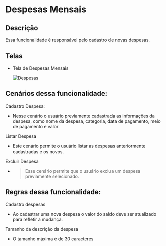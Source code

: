 # Despesas Mensais

## Descrição

Essa funcionalidade é responsável pelo cadastro de novas despesas.



## Telas

- Tela de Despesas Mensais

  ![Despesas](C:\Users\Wescley\Documents\Projetos\estagio2Uni7\2019\01\projetos\myChashFlow\Funcionalidades\DespesasMensais\Despesas.png)

## Cenários dessa funcionalidade:

Cadastro Despesa:

- Nesse cenário o usuário previamente cadastrada as informações da despesa, como nome da despesa, categoria, data de pagamento, meio de pagamento e valor

Listar Despesa

- Este cenário permite o usuário listar as despesas anteriormente cadastradas e os novos.

Excluir Despesa

- > Esse cenário permite que o usuário exclua um despesa previamente selecionado.





## Regras dessa funcionalidade:

Cadastro despesas

- Ao cadastrar uma nova despesa o valor do saldo deve ser atualizado para refletir a mudança.

Tamanho da descrição da despesa

- O tamanho máxima é de 30 caracteres